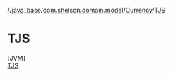 //[java_base](../../../../index.md)/[com.shelson.domain.model](../../index.md)/[Currency](../index.md)/[TJS](index.md)

# TJS

[JVM]\
[TJS](index.md)
